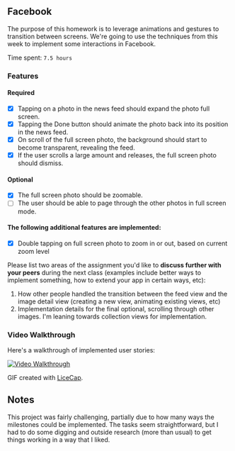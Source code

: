 ## Facebook

The purpose of this homework is to leverage animations and gestures to transition between screens. We're going to use the techniques from this week to implement some interactions in Facebook.

Time spent: `7.5 hours`

### Features

#### Required

- [X] Tapping on a photo in the news feed should expand the photo full screen.
- [X] Tapping the Done button should animate the photo back into its position in the news feed.
- [X] On scroll of the full screen photo, the background should start to become transparent, revealing the feed.
- [X] If the user scrolls a large amount and releases, the full screen photo should dismiss.

#### Optional

- [X] The full screen photo should be zoomable.
- [ ] The user should be able to page through the other photos in full screen mode.

#### The following **additional** features are implemented:

- [X] Double tapping on full screen photo to zoom in or out, based on current zoom level

Please list two areas of the assignment you'd like to **discuss further with your peers** during the next class (examples include better ways to implement something, how to extend your app in certain ways, etc):

1. How other people handled the transition between the feed view and the image detail view (creating a new view, animating existing views, etc)
2. Implementation details for the final optional, scrolling through other images. I'm leaning towards collection views for implementation.

### Video Walkthrough 

Here's a walkthrough of implemented user stories:

<a href="https://github.com/volovar/week-5-facebook/blob/master/demo/facebook-demo.gif" target="_blank"><img src='/demo/facebook-demo.gif' title='Video Walkthrough' width='' alt='Video Walkthrough' /></a>

GIF created with [LiceCap](http://www.cockos.com/licecap/).

## Notes

This project was fairly challenging, partially due to how many ways the milestones could be implemented. The tasks seem straightforward, but I had to do some digging and outside research (more than usual) to get things working in a way that I liked. 
